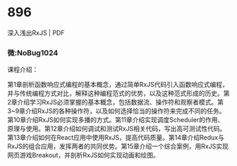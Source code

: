 # 896
深入浅出RxJS | PDF
### 微:NoBug1024 


课程介绍：

第1章剖析函数响应式编程的基本概念，通过简单RxJS代码引入函数响应式编程，并与传统编程方式对比，解释这种编程范式的优势，以及这种范式形成的历史。第2章介绍学习RxJS必须掌握的基本概念，包括数据流、操作符和观察者模式。第3~9章介绍RxJS的各种操作符，以及如何选择恰当的操作符来完成不同的任务。第10章介绍RxJS如何实现多播的方式。第11章介绍实现调度Scheduler的作用、原理与使用。第12章介绍如何调试和测试RxJS相关代码，写出高可测试性代码。第13章介绍如何在React应用中使用RxJS，提高代码质量。第14章介绍Redux与RxJS的组合应用，发挥两者的共同优势。第15章介绍一个综合案例，用RxJS实现网页游戏Breakout，并剖析RxJS如何实现动画和绘图。
